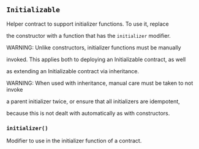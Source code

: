 ## `Initializable`

Helper contract to support initializer functions. To use it, replace

the constructor with a function that has the `initializer` modifier.

WARNING: Unlike constructors, initializer functions must be manually

invoked. This applies both to deploying an Initializable contract, as well

as extending an Initializable contract via inheritance.

WARNING: When used with inheritance, manual care must be taken to not invoke

a parent initializer twice, or ensure that all initializers are idempotent,

because this is not dealt with automatically as with constructors.

### `initializer()`

Modifier to use in the initializer function of a contract.
